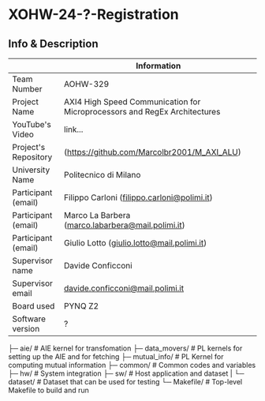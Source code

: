 # XOHW-24-?-Registration
## Info & Description

|                         | Information   |
| -------------           | ------------- |
| Team Number             | AOHW-329      |
| Project Name            | AXI4 High Speed Communication for Microprocessors and RegEx Architectures  |
| YouTube's Video         | link...      |
| Project's Repository    | (https://github.com/Marcolbr2001/M_AXI_ALU)      |
| University Name         | Politecnico di Milano      |
| Participant (email)     | Filippo Carloni (filippo.carloni@polimi.it)      |
| Participant (email)     | Marco La Barbera (marco.labarbera@mail.polimi.it)      |
| Participant (email)     | Giulio Lotto (giulio.lotto@mail.polimi.it)      |
| Supervisor name         | Davide Conficconi      |
| Supervisor email        | davide.conficconi@mail.polimi.it |
| Board used              | PYNQ Z2 |
| Software version        | ? |





├─ aie/                # AIE kernel for transfomation
├─ data_movers/        # PL kernels for setting up the AIE and for fetching
├─ mutual_info/        # PL Kernel for computing mutual information
├─ common/             # Common codes and variables
├─ hw/                 # System integration
├─ sw/                 # Host application and dataset
|  └─ dataset/         # Dataset that can be used for testing
└─ Makefile/           # Top-level Makefile to build and run
